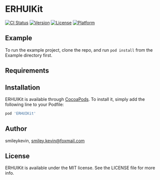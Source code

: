# ERHUIKit

[![CI Status](https://img.shields.io/travis/smileykevin/ERHUIKit.svg?style=flat)](https://travis-ci.org/smileykevin/ERHUIKit)
[![Version](https://img.shields.io/cocoapods/v/ERHUIKit.svg?style=flat)](https://cocoapods.org/pods/ERHUIKit)
[![License](https://img.shields.io/cocoapods/l/ERHUIKit.svg?style=flat)](https://cocoapods.org/pods/ERHUIKit)
[![Platform](https://img.shields.io/cocoapods/p/ERHUIKit.svg?style=flat)](https://cocoapods.org/pods/ERHUIKit)

## Example

To run the example project, clone the repo, and run `pod install` from the Example directory first.

## Requirements

## Installation

ERHUIKit is available through [CocoaPods](https://cocoapods.org). To install
it, simply add the following line to your Podfile:

```ruby
pod 'ERHUIKit'
```

## Author

smileykevin, smiley.kevin@foxmail.com

## License

ERHUIKit is available under the MIT license. See the LICENSE file for more info.
